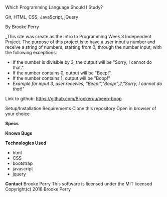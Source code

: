 Which Programming Language Should I Study?

Git, HTML, CSS, JavaScript, jQuery

By Brooke Perry

_This site was create as the Intro to Programming Week 3 Independent Project. The purpose of this project is to have a user input a number and receive a string of numbers, starting from 0, through the number input, with the following exceptions:

* If the number is divisible by 3, the output will be "Sorry, I cannot do that.".
* If the number contains 0, output will be "Beep!".
* If the number contains 1, output will be "Boop!"
* _Example for input 3, user receives, "Beep!","Boop!",2,"Sorry, I cannot do that!"_

Link to github: https://github.com/Brookeruu/beep-boop

Setup/Installation Requirements
Clone this repository
Open in browser of your choice

**Specs**

**Known Bugs**

**Technologies Used**
* html
* CSS
* bootstrap
* javascript
* jquery

**Contact** Brooke Perry
This software is licensed under the MIT licensed
Copyright(c) 2018 Brooke Perry
